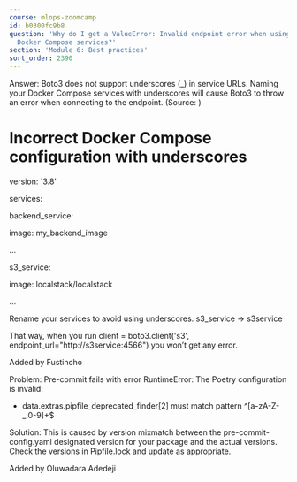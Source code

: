 ```yaml
---
course: mlops-zoomcamp
id: b0300fc9b8
question: 'Why do I get a ValueError: Invalid endpoint error when using Boto3 with
  Docker Compose services?'
section: 'Module 6: Best practices'
sort_order: 2390
---
```


Answer: Boto3 does not support underscores (_) in service URLs. Naming your Docker Compose services with underscores will cause Boto3 to throw an error when connecting to the endpoint. (Source: )

# Incorrect Docker Compose configuration with underscores

version: '3.8'

services:

backend_service:

image: my_backend_image

...

s3_service:

image: localstack/localstack

…

Rename your services to avoid using underscores. s3_service → s3service

That way, when you run client = boto3.client('s3', endpoint_url="http://s3service:4566") you won’t get any error.

Added by Fustincho

Problem: Pre-commit fails with error RuntimeError: The Poetry configuration is invalid:

- data.extras.pipfile_deprecated_finder[2] must match pattern ^[a-zA-Z-_.0-9]+$

Solution: This is caused by version mixmatch between the pre-commit-config.yaml designated version for your package and the actual versions. Check the versions in Pipfile.lock and update as appropriate.

Added by Oluwadara Adedeji

